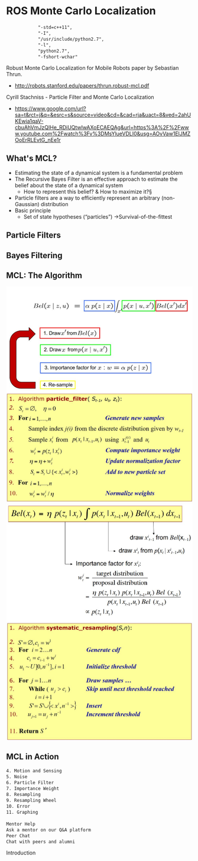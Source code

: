 # ROS Monte Carlo Localization

				"-std=c++11",
				"-I",
				"/usr/include/python2.7",
				"-l",
				"python2.7",
				"-fshort-wchar"


Robust Monte Carlo Localization for Mobile Robots paper by Sebastian Thrun.
- http://robots.stanford.edu/papers/thrun.robust-mcl.pdf

Cyrill Stachniss - Particle Filter and Monte Carlo Localization 
 - https://www.google.com/url?sa=t&rct=j&q=&esrc=s&source=video&cd=&cad=rja&uact=8&ved=2ahUKEwia1qaV-cbuAhVmJzQIHe_RDiUQtwIwAXoECAEQAg&url=https%3A%2F%2Fwww.youtube.com%2Fwatch%3Fv%3DMsYlueVDLI0&usg=AOvVaw1ElJMZOoErRLEvtG_nEe1r 
## What's MCL?
- Estimating the state of a dynamical system is a fundamental problem
- The Recursive Bayes Filter is an effective approach to estimate the belief about the state of a dynamical system
   - How to represent this belief? & How to maximize it?§
 - Particle filters are a way to efficiently represent an arbitrary (non-Gaussian) distribution
 - Basic principle
   - Set of state hypotheses (“particles”) ->Survival-of-the-fittest
## Particle Filters

## Bayes Filtering

## MCL: The Algorithm
![](images/ParticalFilterFlow.JPG)
![](images/ParticalFilterAlgo.A.JPG)
![](images/ParticalFilterAlgo.B.JPG)
![](images/StochasticUniversalSampling.JPG)

## MCL in Action

    4. Motion and Sensing
    5. Noise
    6. Particle Filter
    7. Importance Weight
    8. Resampling
    9. Resampling Wheel
    10. Error
    11. Graphing

    Mentor Help
    Ask a mentor on our Q&A platform
    Peer Chat
    Chat with peers and alumni

Introduction
